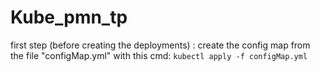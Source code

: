 # Kube_pmn_tp

first step (before creating the deployments) :  create the config map from the file "configMap.yml" with this cmd:  `kubectl apply -f configMap.yml`

